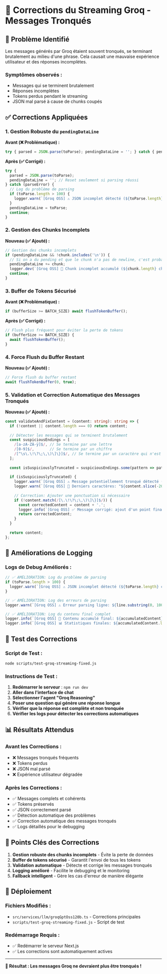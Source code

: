 # 🚨 Corrections du Streaming Groq - Messages Tronqués

## 🚨 **Problème Identifié**

Les messages générés par Groq étaient souvent tronqués, se terminant brutalement au milieu d'une phrase. Cela causait une mauvaise expérience utilisateur et des réponses incomplètes.

### **Symptômes observés :**
- Messages qui se terminent brutalement
- Réponses incomplètes
- Tokens perdus pendant le streaming
- JSON mal parsé à cause de chunks coupés

## ✅ **Corrections Appliquées**

### **1. Gestion Robuste du `pendingDataLine`**

**Avant (❌ Problématique) :**
```typescript
try { parsed = JSON.parse(toParse); pendingDataLine = ''; } catch { pendingDataLine = toParse; continue; }
```

**Après (✅ Corrigé) :**
```typescript
try { 
  parsed = JSON.parse(toParse); 
  pendingDataLine = ''; // Reset seulement si parsing réussi
} catch (parseError) { 
  // Log du problème de parsing
  if (toParse.length > 100) {
    logger.warn(`[Groq OSS] ⚠️ JSON incomplet détecté (${toParse.length} chars), accumulation...`);
  }
  pendingDataLine = toParse; 
  continue; 
}
```

### **2. Gestion des Chunks Incomplets**

**Nouveau (✅ Ajouté) :**
```typescript
// Gestion des chunks incomplets
if (pendingDataLine && !chunk.includes('\n')) {
  // Si on a du pending et que le chunk n'a pas de newline, c'est probablement un JSON incomplet
  pendingDataLine += chunk;
  logger.dev(`[Groq OSS] 🔄 Chunk incomplet accumulé (${chunk.length} chars), total pending: ${pendingDataLine.length}`);
  continue;
}
```

### **3. Buffer de Tokens Sécurisé**

**Avant (❌ Problématique) :**
```typescript
if (bufferSize >= BATCH_SIZE) await flushTokenBuffer();
```

**Après (✅ Corrigé) :**
```typescript
// Flush plus fréquent pour éviter la perte de tokens
if (bufferSize >= BATCH_SIZE) {
  await flushTokenBuffer();
}
```

### **4. Force Flush du Buffer Restant**

**Nouveau (✅ Ajouté) :**
```typescript
// Force flush du buffer restant
await flushTokenBuffer(0, true);
```

### **5. Validation et Correction Automatique des Messages Tronqués**

**Nouveau (✅ Ajouté) :**
```typescript
const validateAndFixContent = (content: string): string => {
  if (!content || content.length === 0) return content;
  
  // Détecter les messages qui se terminent brutalement
  const suspiciousEndings = [
    /[a-zA-ZÀ-ÿ]$/, // Se termine par une lettre
    /[0-9]$/,       // Se termine par un chiffre
    /[^\s\.\!\?\;\,\)\]\}]$/, // Se termine par un caractère qui n'est pas une ponctuation naturelle
  ];
  
  const isSuspiciouslyTruncated = suspiciousEndings.some(pattern => pattern.test(content));
  
  if (isSuspiciouslyTruncated) {
    logger.warn(`[Groq OSS] ⚠️ Message potentiellement tronqué détecté (${content.length} chars)`);
    logger.warn(`[Groq OSS] 📝 Derniers caractères: "${content.slice(-20)}"`);
    
    // Correction: Ajouter une ponctuation si nécessaire
    if (!content.match(/[\.\!\?\;\,\)\]\}]$/)) {
      const correctedContent = content + '.';
      logger.info(`[Groq OSS] ✅ Message corrigé: ajout d'un point final`);
      return correctedContent;
    }
  }
  
  return content;
};
```

## 🔧 **Améliorations de Logging**

### **Logs de Debug Améliorés :**
```typescript
// ✅ AMÉLIORATION: Log du problème de parsing
if (toParse.length > 100) {
  logger.warn(`[Groq OSS] ⚠️ JSON incomplet détecté (${toParse.length} chars), accumulation...`);
}

// ✅ AMÉLIORATION: Log des erreurs de parsing
logger.warn(`[Groq OSS] ⚠️ Erreur parsing ligne: ${line.substring(0, 100)}...`, parseError);

// ✅ AMÉLIORATION: Log du contenu final complet
logger.info(`[Groq OSS] 📝 Contenu accumulé final: ${accumulatedContent}`);
logger.info(`[Groq OSS] 📊 Statistiques finales: ${accumulatedContent.length} caractères, ${bufferSize} tokens en buffer`);
```

## 🧪 **Test des Corrections**

### **Script de Test :**
```bash
node scripts/test-groq-streaming-fixed.js
```

### **Instructions de Test :**
1. **Redémarrer le serveur** : `npm run dev`
2. **Aller dans l'interface de chat**
3. **Sélectionner l'agent "Groq Reasoning"**
4. **Poser une question qui génère une réponse longue**
5. **Vérifier que la réponse est complète et non tronquée**
6. **Vérifier les logs pour détecter les corrections automatiques**

## 📊 **Résultats Attendus**

### **Avant les Corrections :**
- ❌ Messages tronqués fréquents
- ❌ Tokens perdus
- ❌ JSON mal parsé
- ❌ Expérience utilisateur dégradée

### **Après les Corrections :**
- ✅ Messages complets et cohérents
- ✅ Tokens préservés
- ✅ JSON correctement parsé
- ✅ Détection automatique des problèmes
- ✅ Correction automatique des messages tronqués
- ✅ Logs détaillés pour le debugging

## 🎯 **Points Clés des Corrections**

1. **Gestion robuste des chunks incomplets** - Évite la perte de données
2. **Buffer de tokens sécurisé** - Garantit l'envoi de tous les tokens
3. **Validation automatique** - Détecte et corrige les messages tronqués
4. **Logging amélioré** - Facilite le debugging et le monitoring
5. **Fallback intelligent** - Gère les cas d'erreur de manière élégante

## 🚀 **Déploiement**

### **Fichiers Modifiés :**
- `src/services/llm/groqGptOss120b.ts` - Corrections principales
- `scripts/test-groq-streaming-fixed.js` - Script de test

### **Redémarrage Requis :**
- ✅ Redémarrer le serveur Next.js
- ✅ Les corrections sont automatiquement actives

---

**🎉 Résultat : Les messages Groq ne devraient plus être tronqués !** 